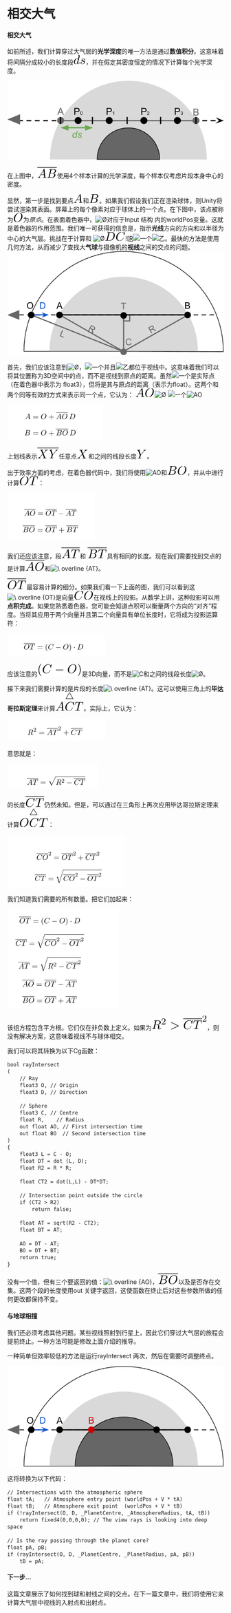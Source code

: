 # 相交大气

#### 相交大气

如前所述，我们计算穿过大气层的**光学深度**的唯一方法是通过**数值积分**。这意味着将间隔分成较小的长度段![ds](IntersectingTheAtmosphere.assets/quicklatex.com-0793eaa7d07ca060bd29efdb05f4ed82_l3.svg)，并在假定其密度恒定的情况下计算每个光学深度。

![img](IntersectingTheAtmosphere.assets/scattering_12.png)

在上图中，![\ overline {AB}](IntersectingTheAtmosphere.assets/quicklatex.com-01e3f48fa11a50273e3889539222abe7_l3.svg)使用4个样本计算的光学深度，每个样本仅考虑片段本身中心的密度。

显然，第一步是找到要点![一个](IntersectingTheAtmosphere.assets/quicklatex.com-816b613a4f79d4bf9cb51396a9654120_l3.svg)和![乙](IntersectingTheAtmosphere.assets/quicklatex.com-c74288aabc0e2ca280d25d92bf1a1ec2_l3.svg)。如果我们假设我们正在渲染球体，则Unity将尝试渲染其表面。屏幕上的每个像素对应于球体上的一个点。在下图中，该点被称为![Ø](IntersectingTheAtmosphere.assets/quicklatex.com-5fd89de58d79b25e5ca6ae69a6ff464b_l3.svg)为*原点*。在表面着色器中，![Ø](https://www.alanzucconi.com/wp-content/ql-cache/quicklatex.com-5fd89de58d79b25e5ca6ae69a6ff464b_l3.svg)对应于Input  结构 内的worldPos变量。这就是着色器的作用范围。我们唯一可获得的信息是，指示**光线**方向的方向和以半径为中心的大气层。挑战在于计算和  ![Ø](https://www.alanzucconi.com/wp-content/ql-cache/quicklatex.com-5fd89de58d79b25e5ca6ae69a6ff464b_l3.svg)![d](IntersectingTheAtmosphere.assets/quicklatex.com-c10ec9debc8ec5dce4c3c5887557202d_l3.svg)![C](IntersectingTheAtmosphere.assets/quicklatex.com-ed12970f60569db1dfd9f13289854a0d_l3.svg)![[R](https://www.alanzucconi.com/wp-content/ql-cache/quicklatex.com-d6abdd487c56e5efbb2c9522ed4b9360_l3.svg)![一个](https://www.alanzucconi.com/wp-content/ql-cache/quicklatex.com-816b613a4f79d4bf9cb51396a9654120_l3.svg)![乙](https://www.alanzucconi.com/wp-content/ql-cache/quicklatex.com-c74288aabc0e2ca280d25d92bf1a1ec2_l3.svg)。最快的方法是使用几何方法，从而减少了查找大**气球**与摄像机的**视线**之间的交点的问题。
 ![img](IntersectingTheAtmosphere.assets/scattering_15.png)

首先，我们应该注意到![Ø](https://www.alanzucconi.com/wp-content/ql-cache/quicklatex.com-5fd89de58d79b25e5ca6ae69a6ff464b_l3.svg)，![一个](https://www.alanzucconi.com/wp-content/ql-cache/quicklatex.com-816b613a4f79d4bf9cb51396a9654120_l3.svg)并且![乙](https://www.alanzucconi.com/wp-content/ql-cache/quicklatex.com-c74288aabc0e2ca280d25d92bf1a1ec2_l3.svg)都位于视线中。这意味着我们可以将其位置称为3D空间中的点，而不是视线到原点的距离。虽然![一个](https://www.alanzucconi.com/wp-content/ql-cache/quicklatex.com-816b613a4f79d4bf9cb51396a9654120_l3.svg)是实际点（在着色器中表示为 float3），但将是其与原点的距离（表示为float）。这两个和两个同等有效的方式来表示同一个点，它认为： ![AO](IntersectingTheAtmosphere.assets/quicklatex.com-6c53a9f288e66a1dd82bc34cbde9c38e_l3.svg)![Ø](https://www.alanzucconi.com/wp-content/ql-cache/quicklatex.com-5fd89de58d79b25e5ca6ae69a6ff464b_l3.svg) ![一个](https://www.alanzucconi.com/wp-content/ql-cache/quicklatex.com-816b613a4f79d4bf9cb51396a9654120_l3.svg)![AO](https://www.alanzucconi.com/wp-content/ql-cache/quicklatex.com-6c53a9f288e66a1dd82bc34cbde9c38e_l3.svg)

![image-20200507201025219](IntersectingTheAtmosphere.assets/image-20200507201025219.png)

上划线表示![\ overline {XY}](IntersectingTheAtmosphere.assets/quicklatex.com-7e3596ba14d772d2d8d76479f854b8ee_l3.svg)任意点![X](IntersectingTheAtmosphere.assets/quicklatex.com-996ff7036e644e89f8ac379fa58d0cf7_l3.svg)和之间的线段长度![ÿ](IntersectingTheAtmosphere.assets/quicklatex.com-42ae22abcaa05c2d6c2fdc3746446019_l3.svg)。

出于效率方面的考虑，在着色器代码中，我们将使用![AO](https://www.alanzucconi.com/wp-content/ql-cache/quicklatex.com-6c53a9f288e66a1dd82bc34cbde9c38e_l3.svg)和![BO](IntersectingTheAtmosphere.assets/quicklatex.com-f44e6bf8caf4c3f74a0145bb11195611_l3.svg)，并从中进行计算![OT](IntersectingTheAtmosphere.assets/quicklatex.com-355ec54b7fe63a1ae4b0759b341e6879_l3.svg)：

 ![image-20200507201046664](IntersectingTheAtmosphere.assets/image-20200507201046664.png)

我们还应该注意，段![\ overline {AT}](IntersectingTheAtmosphere.assets/quicklatex.com-2206db03f7bc481ef23dcae4299fed19_l3.svg)和  ![\ overline {BT}](IntersectingTheAtmosphere.assets/quicklatex.com-f9ff5d6d894fdbda6482363caba5d795_l3.svg)具有相同的长度。现在我们需要找到交点的是计算![\ overline {AO}](IntersectingTheAtmosphere.assets/quicklatex.com-009503ca3d80b89dd044c14f54dabae5_l3.svg)和![\ overline {AT}](https://www.alanzucconi.com/wp-content/ql-cache/quicklatex.com-2206db03f7bc481ef23dcae4299fed19_l3.svg)。

![\ overline {OT}](IntersectingTheAtmosphere.assets/quicklatex.com-86d3b1a18628bd2c5e202d5e8ffb49d0_l3.svg)最容易计算的细分。如果我们看一下上面的图，我们可以看到这![\ overline {OT}](https://www.alanzucconi.com/wp-content/ql-cache/quicklatex.com-86d3b1a18628bd2c5e202d5e8ffb49d0_l3.svg)是向量![一氧化碳](IntersectingTheAtmosphere.assets/quicklatex.com-98746627ddda8d9313ad9e1a6642876f_l3.svg)在视线上的投影。从数学上讲，这种投影可以用**点积完成**。如果您熟悉着色器，您可能会知道点积可以衡量两个方向的“对齐”程度。当将其应用于两个向量并且第二个向量具有单位长度时，它将成为投影运算符：

![image-20200507201101216](IntersectingTheAtmosphere.assets/image-20200507201101216.png)

应该注意的![\ left（CO \ right）](IntersectingTheAtmosphere.assets/quicklatex.com-33abb6901962b8a67ac1bfff745c58ee_l3.svg)是3D向量，而不是![C](https://www.alanzucconi.com/wp-content/ql-cache/quicklatex.com-ed12970f60569db1dfd9f13289854a0d_l3.svg)和之间的线段长度![Ø](https://www.alanzucconi.com/wp-content/ql-cache/quicklatex.com-5fd89de58d79b25e5ca6ae69a6ff464b_l3.svg)。

接下来我们需要计算的是片段的长度![\ overline {AT}](https://www.alanzucconi.com/wp-content/ql-cache/quicklatex.com-2206db03f7bc481ef23dcae4299fed19_l3.svg)。这可以使用三角上的**毕达哥拉斯定理**来计算![\ overset {\ triangle} {ACT}](IntersectingTheAtmosphere.assets/quicklatex.com-8d05bb8359ae0b269d1a59544333b549_l3.svg)。实际上，它认为：

![image-20200507201120763](IntersectingTheAtmosphere.assets/image-20200507201120763.png)

意思就是：

![image-20200507201134187](IntersectingTheAtmosphere.assets/image-20200507201134187.png)

的长度![\ overline {CT}](IntersectingTheAtmosphere.assets/quicklatex.com-0f8173f999d7ce788f4087eee30c14d4_l3.svg)仍然未知。但是，可以通过在三角形上再次应用毕达哥拉斯定理来计算![\ overset {\ triangle} {OCT}](IntersectingTheAtmosphere.assets/quicklatex.com-80703ccdc1875dea37522755f4020761_l3.svg)：

![image-20200507201150582](IntersectingTheAtmosphere.assets/image-20200507201150582.png)

我们知道我们需要的所有数量。把它们加起来：

 ![image-20200507201208028](IntersectingTheAtmosphere.assets/image-20200507201208028.png)

该组方程包含平方根。它们仅在非负数上定义。如果为![R ^ 2> \ overline {CT} ^ 2](IntersectingTheAtmosphere.assets/quicklatex.com-ae6d050cbe187c02f9ec702a7526fd39_l3.svg)，则没有解决方案，这意味着视线不与球体相交。

我们可以将其转换为以下Cg函数：

```
bool rayIntersect
(
	// Ray
	float3 O, // Origin
	float3 D, // Direction

	// Sphere
	float3 C, // Centre
	float R,	// Radius
	out float AO, // First intersection time
	out float BO  // Second intersection time
)
{
	float3 L = C - O;
	float DT = dot (L, D);
	float R2 = R * R;

	float CT2 = dot(L,L) - DT*DT;
	
	// Intersection point outside the circle
	if (CT2 > R2)
		return false;

	float AT = sqrt(R2 - CT2);
	float BT = AT;

	AO = DT - AT;
	BO = DT + BT;
	return true;
}
```

没有一个值，但有三个要返回的值：![\ overline {AO}](https://www.alanzucconi.com/wp-content/ql-cache/quicklatex.com-009503ca3d80b89dd044c14f54dabae5_l3.svg)，![\ overline {BO}](IntersectingTheAtmosphere.assets/quicklatex.com-4978f0678237b06334d66272dfbdd7a5_l3.svg)以及是否存在交集。这两个段的长度使用out  关键字返回，这使函数在终止后对这些参数所做的任何更改都保持不变。

#### 与地球相撞

我们还必须考虑其他问题。某些视线照射到行星上，因此它们穿过大气层的旅程会提前终止。一种方法可能是修改上面介绍的推导。

一种简单但效率较低的方法是运行rayIntersect  两次，然后在需要时调整终点。

![img](IntersectingTheAtmosphere.assets/scattering_16.png)

这将转换为以下代码：

```
// Intersections with the atmospheric sphere
float tA;	// Atmosphere entry point (worldPos + V * tA)
float tB;	// Atmosphere exit point  (worldPos + V * tB)
if (!rayIntersect(O, D, _PlanetCentre, _AtmosphereRadius, tA, tB))
	return fixed4(0,0,0,0); // The view rays is looking into deep space

// Is the ray passing through the planet core?
float pA, pB;
if (rayIntersect(O, D, _PlanetCentre, _PlanetRadius, pA, pB))
	tB = pA;
```



#### 下一步…

这篇文章展示了如何找到球和射线之间的交点。在下一篇文章中，我们将使用它来计算大气层中视线的入射点和出射点。